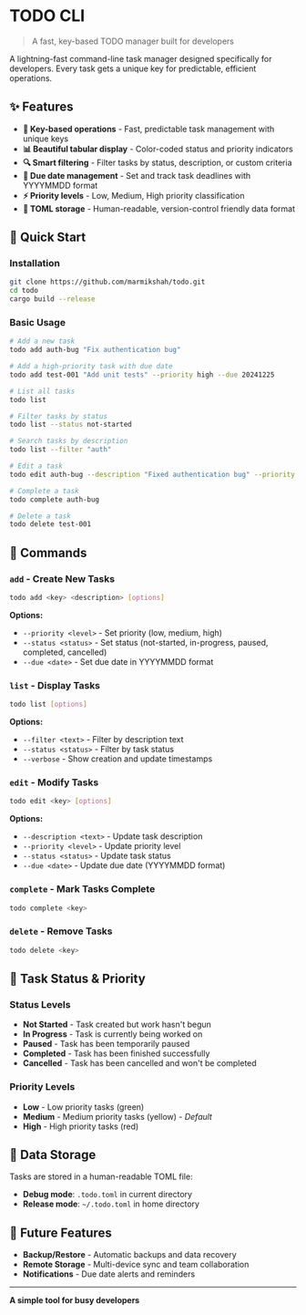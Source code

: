 # TODO CLI

> A fast, key-based TODO manager built for developers

A lightning-fast command-line task manager designed specifically for developers. Every task gets a unique key for predictable, efficient operations.

## ✨ Features

- **🚀 Key-based operations** - Fast, predictable task management with unique keys
- **📊 Beautiful tabular display** - Color-coded status and priority indicators
- **🔍 Smart filtering** - Filter tasks by status, description, or custom criteria
- **📅 Due date management** - Set and track task deadlines with YYYYMMDD format
- **⚡ Priority levels** - Low, Medium, High priority classification
- **💾 TOML storage** - Human-readable, version-control friendly data format

## 🚀 Quick Start

### Installation

```bash
git clone https://github.com/marmikshah/todo.git
cd todo
cargo build --release
```

### Basic Usage

```bash
# Add a new task
todo add auth-bug "Fix authentication bug"

# Add a high-priority task with due date
todo add test-001 "Add unit tests" --priority high --due 20241225

# List all tasks
todo list

# Filter tasks by status
todo list --status not-started

# Search tasks by description
todo list --filter "auth"

# Edit a task
todo edit auth-bug --description "Fixed authentication bug" --priority low

# Complete a task
todo complete auth-bug

# Delete a task
todo delete test-001
```

## 📖 Commands

### `add` - Create New Tasks
```bash
todo add <key> <description> [options]
```

**Options:**
- `--priority <level>` - Set priority (low, medium, high)
- `--status <status>` - Set status (not-started, in-progress, paused, completed, cancelled)
- `--due <date>` - Set due date in YYYYMMDD format

### `list` - Display Tasks
```bash
todo list [options]
```

**Options:**
- `--filter <text>` - Filter by description text
- `--status <status>` - Filter by task status
- `--verbose` - Show creation and update timestamps

### `edit` - Modify Tasks
```bash
todo edit <key> [options]
```

**Options:**
- `--description <text>` - Update task description
- `--priority <level>` - Update priority level
- `--status <status>` - Update task status
- `--due <date>` - Update due date (YYYYMMDD format)

### `complete` - Mark Tasks Complete
```bash
todo complete <key>
```

### `delete` - Remove Tasks
```bash
todo delete <key>
```

## 🎨 Task Status & Priority

### Status Levels
- **Not Started** - Task created but work hasn't begun
- **In Progress** - Task is currently being worked on
- **Paused** - Task has been temporarily paused
- **Completed** - Task has been finished successfully
- **Cancelled** - Task has been cancelled and won't be completed

### Priority Levels
- **Low** - Low priority tasks (green)
- **Medium** - Medium priority tasks (yellow) - *Default*
- **High** - High priority tasks (red)

## 💾 Data Storage

Tasks are stored in a human-readable TOML file:
- **Debug mode**: `.todo.toml` in current directory
- **Release mode**: `~/.todo.toml` in home directory

## 🔮 Future Features

- **Backup/Restore** - Automatic backups and data recovery
- **Remote Storage** - Multi-device sync and team collaboration
- **Notifications** - Due date alerts and reminders

---

**A simple tool for busy developers**